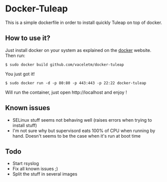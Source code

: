Docker-Tuleap
==============

This is a simple dockerfile in order to install quickly Tuleap on top of docker.

How to use it?
---------------

Just install docker on your system as explained on the [docker](http://docker.io) website. Then run:

    $ sudo docker build github.com/vaceletm/docker-tuleap

You just got it!

    $ sudo docker run -d -p 80:80 -p 443:443 -p 22:22 docker-tuleap

Will run the container, just open http://localhost and enjoy !

Known issues
------------

* SELinux stuff seems not behaving well (raises errors when trying to install stuff)
* I'm not sure why but supervisord eats 100% of CPU when running by hand. Doesn't seems to be the case when it's run at boot time

Todo
----

* Start rsyslog
* Fix all known issues ;)
* Split the stuff in several images
